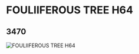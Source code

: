 # FOULIIFEROUS TREE H64
## 3470
![FOULIIFEROUS TREE H64](https://lc-www-live-s.legocdn.com/media/bricks/5/2/347028.jpg)